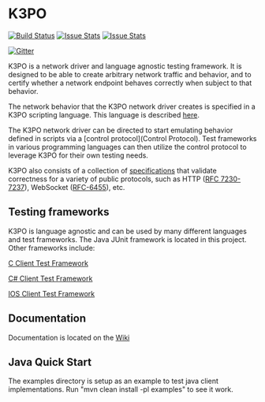 # K3PO

[![Build Status][build-status-image]][build-status]
[![Issue Stats][pull-requests-image]][pull-requests]
[![Issue Stats][issues-closed-image]][issues-closed]

[build-status-image]: https://travis-ci.org/k3po/k3po.svg?branch=develop
[build-status]: https://travis-ci.org/k3po/k3po
[pull-requests-image]: http://www.issuestats.com/github/k3po/k3po/badge/pr
[pull-requests]: http://www.issuestats.com/github/k3po/k3po
[issues-closed-image]: http://www.issuestats.com/github/k3po/k3po/badge/issue
[issues-closed]: http://www.issuestats.com/github/k3po/k3po

[![Gitter](https://badges.gitter.im/JoinChat.svg)](https://gitter.im/k3po/k3po?utm_source=badge&utm_medium=badge&utm_campaign=pr-badge&utm_content=badge)

K3PO is a network driver and language agnostic testing framework.  It is designed to be able to create arbitrary network traffic and behavior, and to certify whether a network endpoint behaves correctly when subject to that behavior.  

The network behavior that the K3PO network driver creates is specified in a K3PO scripting language.  This language is described [here](https://github.com/k3po/k3po/wiki/Scripting-Language).  

The K3PO network driver can be directed to start emulating behavior defined in scripts via a [control protocol](Control Protocol).  Test frameworks in various programming languages can then utilize the control protocol to leverage K3PO for their own testing needs.

K3PO also consists of a collection of [specifications](Specifications) that validate correctness for a variety of public protocols, such as HTTP ([RFC 7230-7237](https://tools.ietf.org/html/rfc7230)), WebSocket ([RFC-6455](https://tools.ietf.org/html/rfc6455)), etc.

## Testing frameworks

K3PO is language agnostic and can be used by many different languages and test frameworks.  The Java JUnit framework is located in this project.  Other frameworks include:

[C Client Test Framework](https://github.com/kaazing/k3po.c)

[C# Client Test Framework](https://github.com/kaazing/k3po.dotnet)

[IOS Client Test Framework](https://github.com/kaazing/k3po.ios)

## Documentation

Documentation is located on the [Wiki](https://github.com/k3po/k3po/wiki)

## Java Quick Start

The examples directory is setup as an example to test java client implementations.  Run "mvn clean install -pl examples" to see it work.

